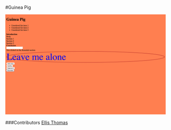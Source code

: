 #Guinea Pig


![guinea pig](https://raw.githubusercontent.com/ellisthomas/guinea-pig/piggy/screenshot/Screen%20Shot%202017-03-17%20at%201.39.28%20PM.png)

###Contributors
[Ellis Thomas](https://github.com/ellisthomas)
